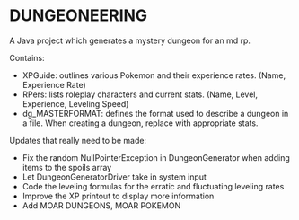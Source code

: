 # DUNGEONEERING

A Java project which generates a mystery dungeon for an md rp.

Contains:
 - XPGuide: outlines various Pokemon and their experience rates. (Name, Experience Rate)
 - RPers: lists roleplay characters and current stats. (Name, Level, Experience, Leveling Speed)
 - dg_MASTERFORMAT: defines the format used to describe a dungeon in a file. When creating a dungeon, replace <THIS> with appropriate stats.
 
Updates that really need to be made:
 - Fix the random NullPointerException in DungeonGenerator when adding items to the spoils array
 - Let DungeonGeneratorDriver take in system input
 - Code the leveling formulas for the erratic and fluctuating leveling rates
 - Improve the XP printout to display more information
 - Add MOAR DUNGEONS, MOAR POKEMON
